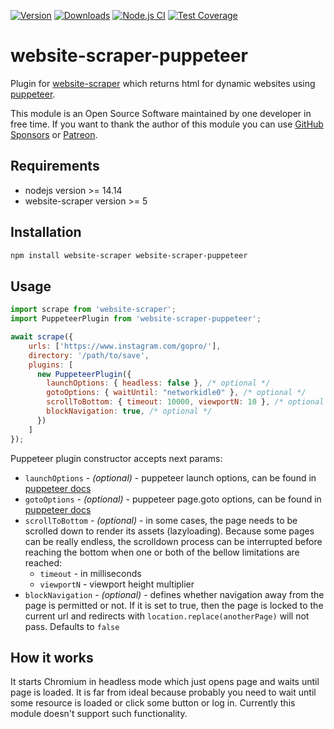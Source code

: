 [![Version](https://img.shields.io/npm/v/website-scraper-puppeteer.svg?style=flat)](https://www.npmjs.org/package/website-scraper-puppeteer)
[![Downloads](https://img.shields.io/npm/dm/website-scraper-puppeteer.svg?style=flat)](https://www.npmjs.org/package/website-scraper-puppeteer)
[![Node.js CI](https://github.com/website-scraper/website-scraper-puppeteer/actions/workflows/node.js.yml/badge.svg)](https://github.com/website-scraper/website-scraper-puppeteer)
[![Test Coverage](https://codeclimate.com/github/website-scraper/website-scraper-puppeteer/badges/coverage.svg)](https://codeclimate.com/github/website-scraper/website-scraper-puppeteer/coverage)

# website-scraper-puppeteer
Plugin for [website-scraper](https://github.com/website-scraper/node-website-scraper) which returns html for dynamic websites using [puppeteer](https://github.com/puppeteer/puppeteer).

This module is an Open Source Software maintained by one developer in free time. If you want to thank the author of this module you can use [GitHub Sponsors](https://github.com/sponsors/s0ph1e) or [Patreon](https://www.patreon.com/s0ph1e).

## Requirements
* nodejs version >= 14.14
* website-scraper version >= 5

## Installation
```sh
npm install website-scraper website-scraper-puppeteer
```

## Usage
```javascript
import scrape from 'website-scraper';
import PuppeteerPlugin from 'website-scraper-puppeteer';

await scrape({
    urls: ['https://www.instagram.com/gopro/'],
    directory: '/path/to/save',
    plugins: [ 
      new PuppeteerPlugin({
        launchOptions: { headless: false }, /* optional */
        gotoOptions: { waitUntil: "networkidle0" }, /* optional */
        scrollToBottom: { timeout: 10000, viewportN: 10 }, /* optional */
        blockNavigation: true, /* optional */
      })
    ]
});
```
Puppeteer plugin constructor accepts next params:
* `launchOptions` - *(optional)* - puppeteer launch options, can be found in [puppeteer docs](https://github.com/puppeteer/puppeteer/blob/puppeteer-v20.2.0/docs/api/puppeteer.puppeteerlaunchoptions.md)
* `gotoOptions` - *(optional)* - puppeteer page.goto options, can be found in [puppeteer docs](https://github.com/puppeteer/puppeteer/blob/puppeteer-v20.2.0/docs/api/puppeteer.frame.goto.md#parameters)
* `scrollToBottom` - *(optional)* - in some cases, the page needs to be scrolled down to render its assets (lazyloading). Because some pages can be really endless, the scrolldown process can be interrupted before reaching the bottom when one or both of the bellow limitations are reached:
    * `timeout` - in milliseconds
    * `viewportN` - viewport height multiplier
* `blockNavigation` - *(optional)* - defines whether navigation away from the page is permitted or not. If it is set to true, then the page is locked to the current url and redirects with `location.replace(anotherPage)` will not pass. Defaults to `false`

## How it works
It starts Chromium in headless mode which just opens page and waits until page is loaded.
It is far from ideal because probably you need to wait until some resource is loaded or click some button or log in. Currently this module doesn't support such functionality.
